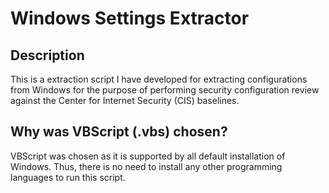 # Windows Settings Extractor

## Description

This is a extraction script I have developed for extracting configurations from Windows for the purpose of performing security configuration review against the Center for Internet Security (CIS) baselines.

## Why was VBScript (.vbs) chosen?

VBScript was chosen as it is supported by all default installation of Windows. Thus, there is no need to install any other programming languages to run this script.

